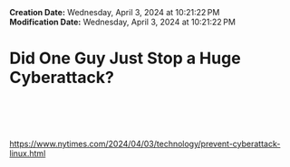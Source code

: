 <div><b>Creation Date:</b> Wednesday, April 3, 2024 at 10:21:22 PM<br></div>
<div><b>Modification Date:</b> Wednesday, April 3, 2024 at 10:21:22 PM<br></div>
<div><h1>Did One Guy Just Stop a Huge Cyberattack?</h1><h1><br></h1></div>
<div><a href=https://www.nytimes.com/2024/04/03/technology/prevent-cyberattack-linux.html>https://www.nytimes.com/2024/04/03/technology/prevent-cyberattack-linux.html</a><br></div>

